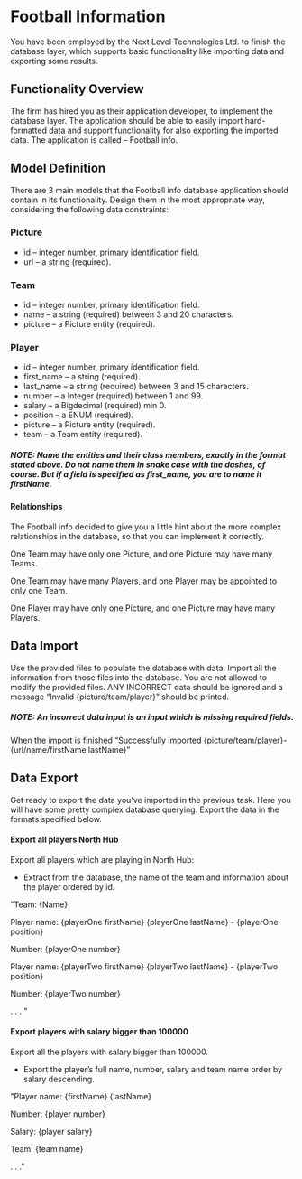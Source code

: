 
# Football Information

You have been employed by the Next Level Technologies Ltd. to finish the database layer, which supports basic functionality like importing data and exporting some results.

## Functionality Overview
The firm has hired you as their application developer, to implement the database layer. The application should be able to easily import hard-formatted data and support functionality for also exporting the imported data. The application is called – Football info.

## Model Definition
There are 3 main models that the Football info database application should contain in its functionality.
Design them in the most appropriate way, considering the following data constraints:
### Picture
* id – integer number, primary identification field.
* url – a string (required).

### Team
* id – integer number, primary identification field. 
* name – a string (required) between 3 and 20 characters.
* picture – a Picture entity (required).

### Player
* id – integer number, primary identification field.
* first_name – a string (required).
* last_name – a string (required) between 3 and 15 characters.
* number – a Integer (required) between 1 and 99.
* salary – a Bigdecimal (required) min 0.
* position – a ENUM (required).
* picture – a Picture entity (required).
* team – a Team entity (required).

##### NOTE: Name the entities and their class members, exactly in the format stated above. Do not name them in snake case with the dashes, of course. But if a field is specified as first_name, you are to name it firstName.

#### Relationships
The Football info decided to give you a little hint about the more complex relationships in the database, so that you can implement it correctly.

One Team may have only one Picture, and one Picture may have many Teams.

One Team may have many Players, and one Player may be appointed to only one Team.

One Player may have only one Picture, and one Picture may have many Players.


## Data Import
Use the provided files to populate the database with data. Import all the information from those files into the database.
You are not allowed to modify the provided files.
ANY INCORRECT data should be ignored and a message
“Invalid {picture/team/player}” should be printed.
##### NOTE: An incorrect data input is an input which is missing required fields. 
When the import is finished
 “Successfully imported {picture/team/player}- {url/name/firstName lastName}”


## Data Export
Get ready to export the data you’ve imported in the previous task. Here you will have some pretty complex database querying. Export the data in the formats specified below.
#### Export all players North Hub
Export all players which are playing in North Hub:
* Extract from the database, the name of the team and information about the player ordered by id.

"Team: {Name}

Player name: {playerOne firstName} {playerOne lastName} - {playerOne position}

Number: {playerOne number}

Player name: {playerTwo firstName} {playerTwo lastName} - {playerTwo position}

Number: {playerTwo number} 

. . . "

#### Export players with salary bigger than 100000
Export all the players with salary bigger than 100000.
* Export the player’s full name, number, salary and team name order by salary descending.

"Player name: {firstName} {lastName} 

Number: {player number}

Salary: {player salary}

Team: {team name}

. . ."

